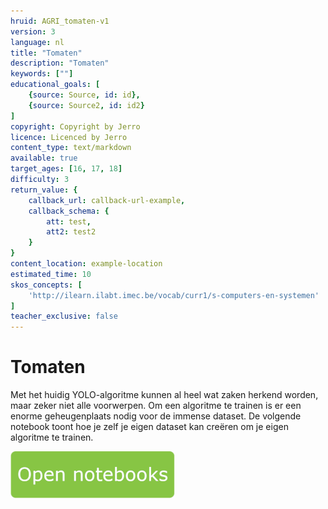 ```yaml
---
hruid: AGRI_tomaten-v1
version: 3
language: nl
title: "Tomaten"
description: "Tomaten"
keywords: [""]
educational_goals: [
    {source: Source, id: id}, 
    {source: Source2, id: id2}
]
copyright: Copyright by Jerro
licence: Licenced by Jerro
content_type: text/markdown
available: true
target_ages: [16, 17, 18]
difficulty: 3
return_value: {
    callback_url: callback-url-example,
    callback_schema: {
        att: test,
        att2: test2
    }
}
content_location: example-location
estimated_time: 10
skos_concepts: [
    'http://ilearn.ilabt.imec.be/vocab/curr1/s-computers-en-systemen'
]
teacher_exclusive: false
---
```


# Tomaten
Met het huidig YOLO-algoritme kunnen al heel wat zaken herkend worden, maar zeker niet alle voorwerpen. Om een algoritme te trainen is er een enorme geheugenplaats nodig voor de immense dataset. De volgende notebook toont hoe je zelf je eigen dataset kan creëren om je eigen algoritme te trainen.

[![](embed/Knop.png "Knop")](https://kiks.ilabt.imec.be/jupyterhub/?id=4040 "Tomaten")
